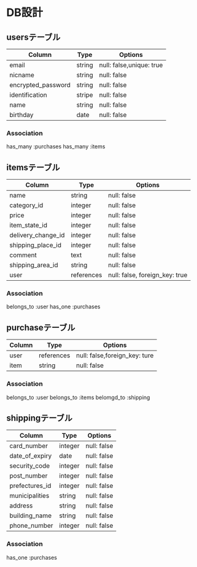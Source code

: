 # DB設計
## usersテーブル
| Column             | Type   | Options                  |
| ------------------ | ------ | ------------------------ |
| email              | string | null: false,unique: true |
| nicname            | string | null: false              |
| encrypted_password | string | null: false              |
| identification     | stripe | null: false              |
| name               | string | null: false              |
| birthday           | date   | null: false              |

### Association
has_many :purchases
has_many :items 

## itemsテーブル
| Column             | Type       | Options                       |
| ------------------ | ------     | ----------------------------- |
| name               | string     | null: false                   |
| category_id        | integer    | null: false                   |
| price              | integer    | null: false                   |
| item_state_id      | integer    | null: false                   |
| delivery_change_id | integer    | null: false                   |
| shipping_place_id  | integer    | null: false                   |
| comment            | text       | null: false                   |
| shipping_area_id   | string     | null: false                   |
| user               | references | null: false, foreign_key: true|

### Association
belongs_to :user
has_one :purchases 

## purchaseテーブル
| Column             | Type   | Options                           |
| ------------------ | ------ | --------------------------------- |
| user               | references | null: false,foreign_key: ture |
| item               | string     | null: false                   |

### Association
belongs_to :user
belongs_to :items
belomgd_to :shipping

## shippingテーブル
| Column          | Type    | Options     |
| --------------- | ------- | ------------|
| card_number     | integer | null: false |
| date_of_expiry  | date    | null: false |
| security_code   | integer | null: false |
| post_number     | integer | null: false |
| prefectures_id  | integer | null: false |
| municipalities  | string  | null: false |
| address         | string  | null: false |
| building_name   | string  | null: false |
| phone_number    | integer | null: false |

### Association
has_one :purchases